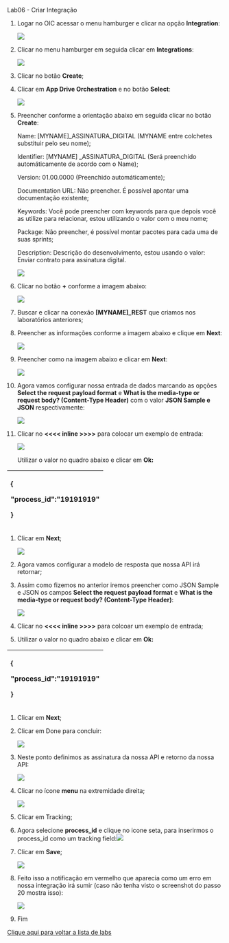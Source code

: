 ﻿Lab06 - Criar Integração

1. Logar no OIC acessar o menu hamburger e clicar na opção **Integration**:

   ![](Aspose.Words.a8a95ad0-07a9-4484-8e59-dd73e4632464.001.png)
   
1. Clicar no menu hamburger em seguida clicar em **Integrations**:

   ![](Aspose.Words.a8a95ad0-07a9-4484-8e59-dd73e4632464.002.png)
   
1. Clicar no botão **Create**;
1. Clicar em **App Drive Orchestration** e no botão **Select**:

   ![](Aspose.Words.a8a95ad0-07a9-4484-8e59-dd73e4632464.003.png)
   
1. Preencher conforme a orientação abaixo em seguida clicar no botão **Create**:

   Name: [MYNAME]\_ASSINATURA\_DIGITAL (MYNAME entre colchetes substituir pelo seu nome);
   
   Identifier: [MYNAME] \_ASSINATURA\_DIGITAL (Será preenchido automáticamente de acordo com o Name);
   
   Version: 01.00.0000 (Preenchido automáticamente);
   
   Documentation URL: Não preencher. É possível apontar uma documentação existente;
   
   Keywords: Você pode preencher com keywords para que depois você as utilize para relacionar, estou utilizando o valor com o meu nome;
   
   Package: Não preencher, é possível montar pacotes para cada uma de suas sprints;
   
   Description: Descrição do desenvolvimento, estou usando o valor: Enviar contrato para assinatura digital.
   
   ![](Aspose.Words.a8a95ad0-07a9-4484-8e59-dd73e4632464.004.png)
   
1. Clicar no botão **+** conforme a imagem abaixo:

   ![](Aspose.Words.a8a95ad0-07a9-4484-8e59-dd73e4632464.005.png)
   
1. Buscar e clicar na conexão **[MYNAME]\_REST** que criamos nos laboratórios anteriores;
1. Preencher as informações conforme a imagem abaixo e clique em **Next**:

   ![](Aspose.Words.a8a95ad0-07a9-4484-8e59-dd73e4632464.006.png)
   
1. Preencher como na imagem abaixo e clicar em **Next**:

   ![](Aspose.Words.a8a95ad0-07a9-4484-8e59-dd73e4632464.006.png)
   
1. Agora vamos configurar nossa entrada de dados marcando as opções **Select the request payload format** e **What is the media-type or request body? (Content-Type Header)** com o valor **JSON Sample e JSON** respectivamente:

   ![](Aspose.Words.a8a95ad0-07a9-4484-8e59-dd73e4632464.007.png)
   
1. Clicar no **<<<< inline >>>>** para colocar um exemplo de entrada:

   ![](Aspose.Words.a8a95ad0-07a9-4484-8e59-dd73e4632464.008.png)
   
   Utilizar o valor no quadro abaixo e clicar em **Ok:**

|<p>{</p><p>"process\_id":"19191919"</p><p>}</p>|
| :- |
1. Clicar em **Next**;

   ![](Aspose.Words.a8a95ad0-07a9-4484-8e59-dd73e4632464.009.png)
   
1. Agora vamos configurar a modelo de resposta que nossa API irá retornar;
1. Assim como fizemos no anterior iremos preencher como JSON Sample e JSON os campos **Select the request payload format** e **What is the media-type or request body? (Content-Type Header)**:

   ![](Aspose.Words.a8a95ad0-07a9-4484-8e59-dd73e4632464.006.png)
   
1. Clicar no **<<<< inline >>>>** para colcoar um exemplo de entrada;
1. Utilizar o valor no quadro abaixo e clicar em **Ok:**

|<p>{</p><p>"process\_id":"19191919"</p><p>}</p>|
| :- |

1. Clicar em **Next**;
1. Clicar em Done para concluir:

   ![](Aspose.Words.a8a95ad0-07a9-4484-8e59-dd73e4632464.010.png)
   
1. Neste ponto definimos as assinatura da nossa API e retorno da nossa API:

   ![](Aspose.Words.a8a95ad0-07a9-4484-8e59-dd73e4632464.011.png)
   
1. Clicar no ícone **menu** na extremidade direita;

   ![](Aspose.Words.a8a95ad0-07a9-4484-8e59-dd73e4632464.012.png)
   
1. Clicar em Tracking;
1. Agora selecione **process\_id** e clique no icone seta, para inserirmos o process\_id como um tracking field:![](Aspose.Words.a8a95ad0-07a9-4484-8e59-dd73e4632464.013.png)
1. Clicar em **Save**;

   ![](Aspose.Words.a8a95ad0-07a9-4484-8e59-dd73e4632464.014.png)
   
1. Feito isso a notificação em vermelho que aparecia como um erro em nossa integração irá sumir (caso não tenha visto o screenshot do passo 20 mostra isso):

   ![](Aspose.Words.a8a95ad0-07a9-4484-8e59-dd73e4632464.015.png)
   
1. Fim


[Clique aqui para voltar a lista de labs](https://github.com/vhakamine/OIC_HANDS_ON/blob/main/README.md)
